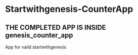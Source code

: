 # Startwithgenesis-CounterApp

## THE COMPLETED APP IS INSIDE genesis_counter_app

App for vaild startwithgenesis

